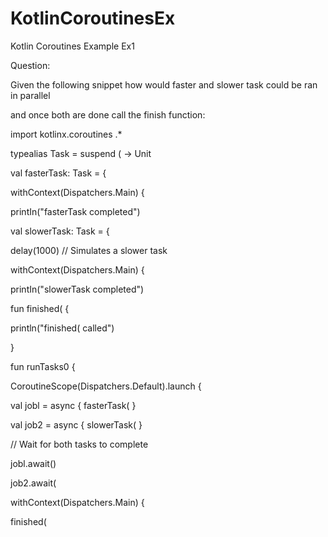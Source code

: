 # KotlinCoroutinesEx
Kotlin Coroutines Example
Ex1

Question:


Given the following snippet how would faster and slower task could be ran in parallel

and once both are done call the finish function:


import kotlinx.coroutines .*

typealias Task = suspend ( -> Unit

val fasterTask: Task = {

withContext(Dispatchers.Main) {

printIn("fasterTask completed")

val slowerTask: Task = {

delay(1000) // Simulates a slower task

withContext(Dispatchers.Main) {

printIn("slowerTask completed")

fun finished( {

println("finished( called")

}


fun runTasks0 {

CoroutineScope(Dispatchers.Default).launch {

val jobl = async { fasterTask( }

val job2 = async { slowerTask( }


// Wait for both tasks to complete

jobl.await()

job2.await(



withContext(Dispatchers.Main) {

finished(
